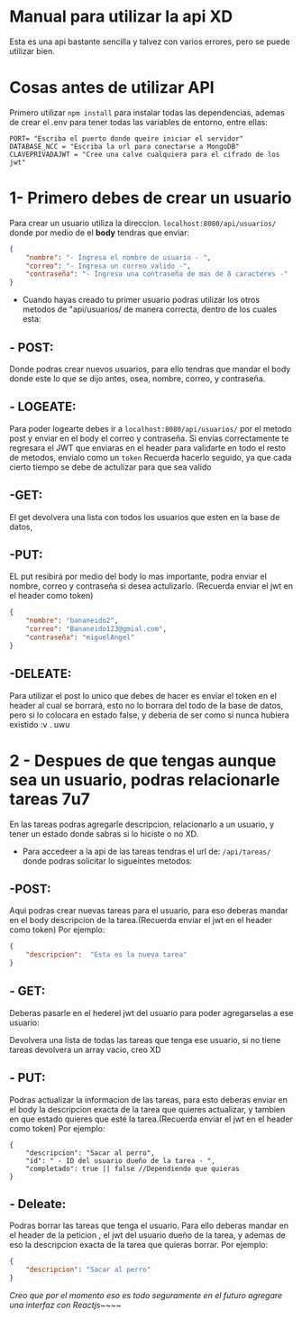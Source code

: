 # Manual para utilizar la api XD
Esta es una api bastante sencilla y talvez con varios errores, pero se puede utilizar bien.
# Cosas antes de utilizar API
Primero utilizar `npm install` para instalar todas las dependencias, ademas de crear el .env para tener todas las variables de entorno, entre ellas:

    PORT= "Escriba el puerto donde queire iniciar el servidor"
    DATABASE_NCC = "Escriba la url para conectarse a MongoDB"
    CLAVEPRIVADAJWT = "Cree una calve cualquiera para el cifrado de los jwt"

# 1- Primero debes de crear un usuario
Para crear un usuario utiliza la direccion.
`localhost:8080/api/usuarios/`
donde por medio de el **body** tendras que enviar: 
```json
{
    "nombre": "- Ingresa el nombre de usuario - ",
    "correo": "- Ingresa un correo valido -",
    "contraseña": "- Ingresa una contraseña de mas de 8 caracteres -"
}
```

- Cuando hayas creado tu primer usuario podras utilizar los otros metodos de "api/usuarios/ de manera correcta, dentro de los cuales esta:

## - POST:
Donde podras crear nuevos usuarios, para ello tendras que mandar el body donde este lo que se dijo antes, osea, nombre, correo, y contraseña.

## - LOGEATE:
Para poder logearte debes ir a `localhost:8080/api/usuarios/` por el metodo post y enviar en el body el correo y contraseña. Si envias correctamente te regresara el JWT que enviaras en el header para validarte en todo el resto de metodos, envialo como un `token`
Recuerda hacerlo seguido, ya que cada cierto tiempo se debe de actulizar para que sea valido

## -GET:
El get devolvera una lista con todos los usuarios que esten en la base de datos,

## -PUT:
EL put resibirá por medio del body lo mas importante, podra enviar el nombre, correo y contraseña si desea actulizarlo. (Recuerda enviar el jwt en el header como token)

```json
{
    "nombre": "bananeido2",
    "correo": "Bananeido123@gmial.com",
    "contraseña": "miguelAngel"
}
```

## -DELEATE:
Para utilizar el post lo unico que debes de hacer es enviar el token en el header al cual se borrará, esto no lo borrara del todo de la base de datos, pero si lo colocara en estado false, y deberia de ser como si nunca hubiera existido :v . uwu

# 2 - Despues de que tengas aunque sea un usuario, podras relacionarle tareas 7u7
En las tareas podras agregarle descripcion, relacionarlo a un usuario, y tener un estado donde sabras si lo hiciste o no XD.

- Para accedeer a la api de las tareas tendras el url de: `/api/tareas/ ` donde podras solicitar lo sigueintes metodos:

## -POST:
Aqui podras crear nuevas tareas para el usuario, para eso deberas mandar en el body descripcion de la tarea.(Recuerda enviar el jwt en el header como token) Por ejemplo:

```json
{
	"descripcion":  "Esta es la nueva tarea"
}
```


## - GET:
Deberas pasarle en el hederel jwt del usuario para poder agregarselas a ese usuario:

Devolvera una lista de todas las tareas que tenga ese usuario, si no tiene tareas devolvera un array vacio, creo XD

## - PUT:
Podras actualizar la informacion de las tareas, para esto deberas enviar en el body la descripcion exacta de la tarea que quieres actualizar, y tambien en que estado quieres que esté la tarea.(Recuerda enviar el jwt en el header como token) Por ejemplo: 

    {
    	"descripcion": "Sacar al perro",
    	"id": " - ID del usuario dueño de la tarea - ",
    	"completado": true || false //Dependiendo que quieras
    }

## - Deleate:
Podras borrar las tareas que tenga el usuario. Para ello deberas mandar en el header de la peticion , el jwt del usuario dueño de la tarea, y ademas de eso la descripcion exacta de la tarea que quieras borrar. Por ejemplo:

```json
{
	"descripcion": "Sacar al perro"
}
```


*Creo que por el momento eso es todo seguramente en el futuro agregare una interfaz con Reactjs*~~~~